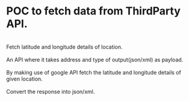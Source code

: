 # POC to fetch data from ThirdParty API.

<br>Fetch latitude and longitude details of location.</br>
</br>An API where it takes address and type of output(json/xml) as payload.</br>
<br>By making use of google API fetch the latitude and longitude details of given location.</br>
<br>Convert the response into json/xml.</br>

